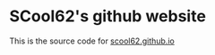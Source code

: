 # SCool62's github website

This is the source code for [scool62.github.io](https://scool62.github.io)
